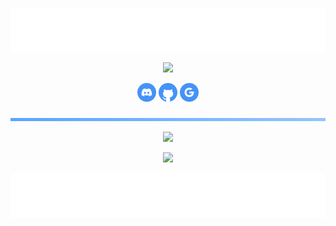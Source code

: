 <p align='center'><img src="resources/top.svg"></p>

<p align='center'><img src="https://readme-typing-svg.demolab.com?font=Fira+Code&size=24&pause=1000&color=4493F8&center=true&random=false&width=435&height=35&lines=Welcome+to+my+profile;My+name+is+ByteCorum"></p>

<p align='center'>
<a href="https://discordapp.com/users/798503509522645012/"><img src="resources/discord.svg" width="30" height="30" fill="#4493F8"></a>
<a href="https://github.com/ByteCorum"><img src="resources/github.svg" width="30" height="30" fill="#4493F8"></a>
<a href="https://bytecorum.github.io/"><img src="resources/google.svg" width="30" height="30" fill="#4493F8"></a>
</a>
</p>

<p align='center'><img src="resources/line.svg" width="750" ></p>

<p align='center'><a href="https://myreadme.vercel.app/api/embed/ByteCorum?panels=userstatistics,toprepositories,toplanguages,commitgraph"><img src="https://github-widgetbox.vercel.app/api/profile?username=bytecorum&data=followers,repositories,stars,commits&theme=nautilus" width="800"></p></a>

<p align='center'><img src="https://github-widgetbox.vercel.app/api/skills?languages=cpp,csharp,c,python,js,html,css,bash,json,mysql,powershell,lua,markdown&theme=nautilus" width="800"></p>

<p align='center'><img src="resources/bottom.svg"></p>

<!--<p align='center'><img src="https://myreadme.vercel.app/api/embed/ByteCorum?panels=userstatistics,toprepositories,toplanguages,commitgraph" width="800"></p>-->

